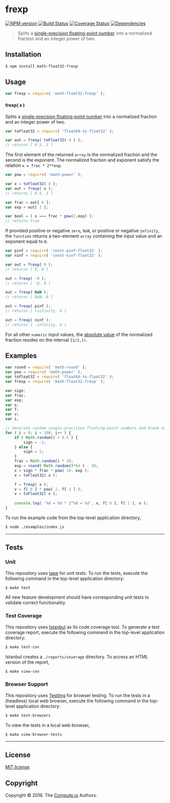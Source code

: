 frexp
===
[![NPM version][npm-image]][npm-url] [![Build Status][build-image]][build-url] [![Coverage Status][coverage-image]][coverage-url] [![Dependencies][dependencies-image]][dependencies-url]

> Splits a [single-precision floating-point number][ieee754] into a normalized fraction and an integer power of two.


## Installation

``` bash
$ npm install math-float32-frexp
```


## Usage

``` javascript
var frexp = require( 'math-float32-frexp' );
```

#### frexp( x )

Splits a [single-precision floating-point number][ieee754] into a normalized fraction and an integer power of two.

``` javascript
var toFloat32 = require( 'float64-to-float32' );

var out = frexp( toFloat32( 4 ) );
// returns [ 0.5, 3 ]
```

The first element of the returned `array` is the normalized fraction and the second is the exponent. The normalized fraction and exponent satisfy the relation `x = frac * 2**exp`.

``` javascript
var pow = require( 'math-power' );

var x = toFloat32( 4 );
var out = frexp( x );
// returns [ 0.5, 3 ]

var frac = out[ 0 ];
var exp = out[ 1 ];

var bool = ( x === frac * pow(2,exp) );
// returns true
```

If provided positive or negative `zero`, `NaN`, or positive or negative `infinity`, the `function` returns a two-element `array` containing the input value and an exponent equal to `0`.

``` javascript
var pinf = require( 'const-pinf-float32' );
var ninf = require( 'const-ninf-float32' );

var out = frexp( 0 );
// returns [ 0, 0 ]

out = frexp( -0 );
// returns [ -0, 0 ]

out = frexp( NaN );
// returns [ NaN, 0 ]

out = frexp( pinf );
// returns [ +infinity, 0 ]

out = frexp( ninf );
// returns [ -infinity, 0 ]
```

For all other `numeric` input values, the [absolute value][math-abs] of the normalized fraction resides on the interval `[1/2,1)`.


## Examples

``` javascript
var round = require( 'math-round' );
var pow = require( 'math-power' );
var toFloat32 = require( 'float64-to-float32' );
var frexp = require( 'math-float32-frexp' );

var sign;
var frac;
var exp;
var x;
var f;
var v;
var i;

// Generate random single-precision floating-point numbers and break each into a normalized fraction and an integer power of two...
for ( i = 0; i < 100; i++ ) {
	if ( Math.random() < 0.5 ) {
		sign = -1;
	} else {
		sign = 1;
	}
	frac = Math.random() * 10;
	exp = round( Math.random()*64 ) - 38;
	x = sign * frac * pow( 10, exp );
	x = toFloat32( x );

	f = frexp( x );
	v = f[ 0 ] * pow( 2, f[ 1 ] );
	v = toFloat32( v );
	
	console.log( '%d = %d * 2^%d = %d', x, f[ 0 ], f[ 1 ], v );
}
```

To run the example code from the top-level application directory,

``` bash
$ node ./examples/index.js
```


---
## Tests

### Unit

This repository uses [tape][tape] for unit tests. To run the tests, execute the following command in the top-level application directory:

``` bash
$ make test
```

All new feature development should have corresponding unit tests to validate correct functionality.


### Test Coverage

This repository uses [Istanbul][istanbul] as its code coverage tool. To generate a test coverage report, execute the following command in the top-level application directory:

``` bash
$ make test-cov
```

Istanbul creates a `./reports/coverage` directory. To access an HTML version of the report,

``` bash
$ make view-cov
```


### Browser Support

This repository uses [Testling][testling] for browser testing. To run the tests in a (headless) local web browser, execute the following command in the top-level application directory:

``` bash
$ make test-browsers
```

To view the tests in a local web browser,

``` bash
$ make view-browser-tests
```

<!-- [![browser support][browsers-image]][browsers-url] -->


---
## License

[MIT license](http://opensource.org/licenses/MIT).


## Copyright

Copyright &copy; 2016. The [Compute.io][compute-io] Authors.


[npm-image]: http://img.shields.io/npm/v/math-float32-frexp.svg
[npm-url]: https://npmjs.org/package/math-float32-frexp

[build-image]: http://img.shields.io/travis/math-io/float32-frexp/master.svg
[build-url]: https://travis-ci.org/math-io/float32-frexp

[coverage-image]: https://img.shields.io/codecov/c/github/math-io/float32-frexp/master.svg
[coverage-url]: https://codecov.io/github/math-io/float32-frexp?branch=master

[dependencies-image]: http://img.shields.io/david/math-io/float32-frexp.svg
[dependencies-url]: https://david-dm.org/math-io/float32-frexp

[dev-dependencies-image]: http://img.shields.io/david/dev/math-io/float32-frexp.svg
[dev-dependencies-url]: https://david-dm.org/dev/math-io/float32-frexp

[github-issues-image]: http://img.shields.io/github/issues/math-io/float32-frexp.svg
[github-issues-url]: https://github.com/math-io/float32-frexp/issues

[tape]: https://github.com/substack/tape
[istanbul]: https://github.com/gotwarlost/istanbul
[testling]: https://ci.testling.com

[compute-io]: https://github.com/compute-io/
[ieee754]: https://en.wikipedia.org/wiki/IEEE_754-1985
[math-abs]: https://github.com/math-io/abs
